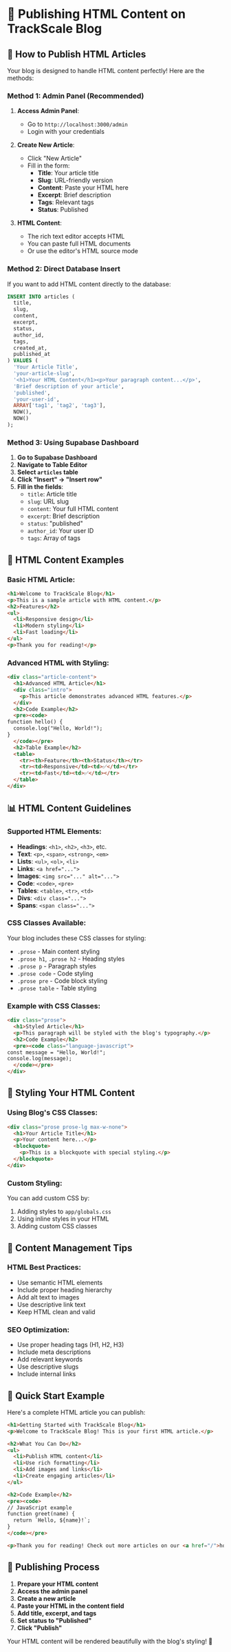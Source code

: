 # 📝 Publishing HTML Content on TrackScale Blog

## 🚀 **How to Publish HTML Articles**

Your blog is designed to handle HTML content perfectly! Here are the methods:

### **Method 1: Admin Panel (Recommended)**

1. **Access Admin Panel**:
   - Go to `http://localhost:3000/admin`
   - Login with your credentials

2. **Create New Article**:
   - Click "New Article"
   - Fill in the form:
     - **Title**: Your article title
     - **Slug**: URL-friendly version
     - **Content**: Paste your HTML here
     - **Excerpt**: Brief description
     - **Tags**: Relevant tags
     - **Status**: Published

3. **HTML Content**:
   - The rich text editor accepts HTML
   - You can paste full HTML documents
   - Or use the editor's HTML source mode

### **Method 2: Direct Database Insert**

If you want to add HTML content directly to the database:

```sql
INSERT INTO articles (
  title,
  slug,
  content,
  excerpt,
  status,
  author_id,
  tags,
  created_at,
  published_at
) VALUES (
  'Your Article Title',
  'your-article-slug',
  '<h1>Your HTML Content</h1><p>Your paragraph content...</p>',
  'Brief description of your article',
  'published',
  'your-user-id',
  ARRAY['tag1', 'tag2', 'tag3'],
  NOW(),
  NOW()
);
```

### **Method 3: Using Supabase Dashboard**

1. **Go to Supabase Dashboard**
2. **Navigate to Table Editor**
3. **Select `articles` table**
4. **Click "Insert" → "Insert row"**
5. **Fill in the fields**:
   - `title`: Article title
   - `slug`: URL slug
   - `content`: Your full HTML content
   - `excerpt`: Brief description
   - `status`: "published"
   - `author_id`: Your user ID
   - `tags`: Array of tags

## 🎯 **HTML Content Examples**

### **Basic HTML Article**:
```html
<h1>Welcome to TrackScale Blog</h1>
<p>This is a sample article with HTML content.</p>
<h2>Features</h2>
<ul>
  <li>Responsive design</li>
  <li>Modern styling</li>
  <li>Fast loading</li>
</ul>
<p>Thank you for reading!</p>
```

### **Advanced HTML with Styling**:
```html
<div class="article-content">
  <h1>Advanced HTML Article</h1>
  <div class="intro">
    <p>This article demonstrates advanced HTML features.</p>
  </div>
  <h2>Code Example</h2>
  <pre><code>
function hello() {
  console.log("Hello, World!");
}
  </code></pre>
  <h2>Table Example</h2>
  <table>
    <tr><th>Feature</th><th>Status</th></tr>
    <tr><td>Responsive</td><td>✅</td></tr>
    <tr><td>Fast</td><td>✅</td></tr>
  </table>
</div>
```

## 📊 **HTML Content Guidelines**

### **Supported HTML Elements**:
- **Headings**: `<h1>`, `<h2>`, `<h3>`, etc.
- **Text**: `<p>`, `<span>`, `<strong>`, `<em>`
- **Lists**: `<ul>`, `<ol>`, `<li>`
- **Links**: `<a href="...">`
- **Images**: `<img src="..." alt="...">`
- **Code**: `<code>`, `<pre>`
- **Tables**: `<table>`, `<tr>`, `<td>`
- **Divs**: `<div class="...">`
- **Spans**: `<span class="...">`

### **CSS Classes Available**:
Your blog includes these CSS classes for styling:
- `.prose` - Main content styling
- `.prose h1`, `.prose h2` - Heading styles
- `.prose p` - Paragraph styles
- `.prose code` - Code styling
- `.prose pre` - Code block styling
- `.prose table` - Table styling

### **Example with CSS Classes**:
```html
<div class="prose">
  <h1>Styled Article</h1>
  <p>This paragraph will be styled with the blog's typography.</p>
  <h2>Code Example</h2>
  <pre><code class="language-javascript">
const message = "Hello, World!";
console.log(message);
  </code></pre>
</div>
```

## 🎨 **Styling Your HTML Content**

### **Using Blog's CSS Classes**:
```html
<div class="prose prose-lg max-w-none">
  <h1>Your Article Title</h1>
  <p>Your content here...</p>
  <blockquote>
    <p>This is a blockquote with special styling.</p>
  </blockquote>
</div>
```

### **Custom Styling**:
You can add custom CSS by:
1. Adding styles to `app/globals.css`
2. Using inline styles in your HTML
3. Adding custom CSS classes

## 📝 **Content Management Tips**

### **HTML Best Practices**:
- Use semantic HTML elements
- Include proper heading hierarchy
- Add alt text to images
- Use descriptive link text
- Keep HTML clean and valid

### **SEO Optimization**:
- Use proper heading tags (H1, H2, H3)
- Include meta descriptions
- Add relevant keywords
- Use descriptive slugs
- Include internal links

## 🚀 **Quick Start Example**

Here's a complete HTML article you can publish:

```html
<h1>Getting Started with TrackScale Blog</h1>
<p>Welcome to TrackScale Blog! This is your first HTML article.</p>

<h2>What You Can Do</h2>
<ul>
  <li>Publish HTML content</li>
  <li>Use rich formatting</li>
  <li>Add images and links</li>
  <li>Create engaging articles</li>
</ul>

<h2>Code Example</h2>
<pre><code>
// JavaScript example
function greet(name) {
  return `Hello, ${name}!`;
}
</code></pre>

<p>Thank you for reading! Check out more articles on our <a href="/">homepage</a>.</p>
```

## 🎯 **Publishing Process**

1. **Prepare your HTML content**
2. **Access the admin panel**
3. **Create a new article**
4. **Paste your HTML in the content field**
5. **Add title, excerpt, and tags**
6. **Set status to "Published"**
7. **Click "Publish"**

Your HTML content will be rendered beautifully with the blog's styling! 🚀



